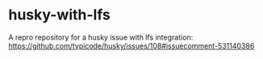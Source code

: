 # husky-with-lfs

A repro repository for a husky issue with lfs integration: https://github.com/typicode/husky/issues/108#issuecomment-531140386
